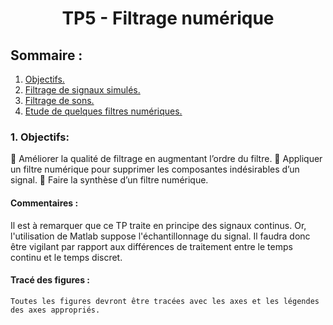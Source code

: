 <div align="center">
  <h1 align="center">TP5 - Filtrage numérique</h1>
</div>

<a name="retour"></a>
## Sommaire :
1. [ Objectifs. ](#objectif)
2. [Filtrage de signaux simulés.](#part1)
3. [ Filtrage de sons. ](#part2)
4. [ Etude de quelques filtres numériques.](#part3)

<a name="objectif"></a>
### **1. Objectifs:**
 Améliorer la qualité de filtrage en augmentant l’ordre du filtre.
 Appliquer un filtre numérique pour supprimer les composantes indésirables d’un signal.
 Faire la synthèse d’un filtre numérique.

#### Commentaires :

 Il est à remarquer que ce TP traite en principe des signaux continus. Or, l'utilisation de Matlab suppose l'échantillonnage du signal. Il faudra donc être vigilant par rapport aux différences de traitement entre le temps continu et le temps discret.
 
  #### Tracé des figures :
    Toutes les figures devront être tracées avec les axes et les légendes des axes appropriés.
 
